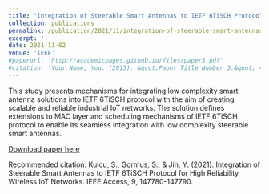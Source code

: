 ```yaml
---
title: "Integration of Steerable Smart Antennas to IETF 6TiSCH Protocol for High Reliability Wireless IoT Networks"
collection: publications
permalink: /publication/2021/11/integration-of-steerable-smart-antennas-to-ietf-six-tisch
excerpt: ''
date: 2021-11-02
venue: 'IEEE'
#paperurl: 'http://academicpages.github.io/files/paper3.pdf'
#citation: 'Your Name, You. (2015). &quot;Paper Title Number 3.&quot; <i>Journal 1</i>. 1(3).'
---
```

This study presents mechanisms for integrating low complexity smart antenna solutions into IETF 6TiSCH protocol with the aim of creating scalable and reliable industrial IoT networks. The solution defines extensions to MAC layer and scheduling mechanisms of IETF 6TiSCH protocol to enable its seamless integration with low complexity steerable smart antennas.

[Download paper here](https://ieeexplore.ieee.org/abstract/document/9599684)

Recommended citation: Kulcu, S., Gormus, S., & Jin, Y. (2021). Integration of Steerable Smart Antennas to IETF 6TiSCH Protocol for High Reliability Wireless IoT Networks. IEEE Access, 9, 147780-147790.